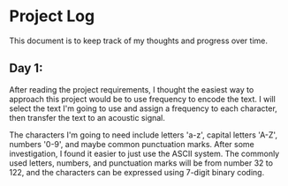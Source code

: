 # Project Log
This document is to keep track of my thoughts and progress over time.

## Day 1:
After reading the project requirements, I thought the easiest way to approach this project would be to use frequency to encode the text. I will select the text I'm going to use and assign a frequency to each character, then transfer the text to an acoustic signal.

The characters I'm going to need include letters 'a-z', capital letters 'A-Z', numbers '0-9', and maybe common punctuation marks. After some investigation, I found it easier to just use the ASCII system. The commonly used letters, numbers, and punctuation marks will be from number 32 to 122, and the characters can be expressed using 7-digit binary coding.